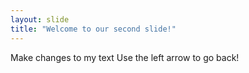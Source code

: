 ```yaml
---
layout: slide
title: "Welcome to our second slide!"
---
```

Make changes to my text
Use the left arrow to go back!
